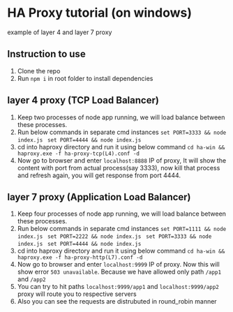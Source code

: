 # HA Proxy tutorial (on windows) 
example of layer 4 and layer 7 proxy
## Instruction to use
 1. Clone the repo
 2. Run `npm i` in root folder to install dependencies
## layer 4 proxy (TCP Load Balancer)

1. Keep two processes of node app running, we will load balance between these processes.
2. Run below commands in separate cmd instances
	`set PORT=3333 && node index.js `
	`set PORT=4444 && node index.js ` 
3. cd into haproxy directory and run it using below command
	`cd ha-win && haproxy.exe -f ha-proxy-tcp(L4).conf -d`
4. Now go to browser and enter `localhost:8888` IP of proxy, It will show the content with port from actual process(say 3333), now kill that process and refresh again, you will get response from  port 4444.

## layer 7 proxy (Application Load Balancer)
1. Keep four processes of node app running, we will load balance between these processes.
2. Run below commands in separate cmd instances
	`set PORT=1111 && node index.js `
	`set PORT=2222 && node index.js ` 
	`set PORT=3333 && node index.js `
	`set PORT=4444 && node index.js ` 
3. cd into haproxy directory and run it using below command
	`cd ha-win && haproxy.exe -f ha-proxy-http(L7).conf -d`
4. Now go to browser and enter `localhost:9999` IP of proxy. Now this will show error `503 unavailable`. Because we have allowed only path `/app1` and `/app2`
5. You can try to hit paths `localhost:9999/app1` and `localhost:9999/app2` proxy will route you to respective servers 
6. Also you can see the requests are distrubuted in round_robin manner